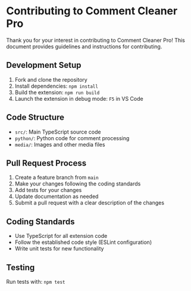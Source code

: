 # Contributing to Comment Cleaner Pro

Thank you for your interest in contributing to Comment Cleaner Pro! This document provides guidelines and instructions for contributing.

## Development Setup

1. Fork and clone the repository
2. Install dependencies: `npm install`
3. Build the extension: `npm run build`
4. Launch the extension in debug mode: `F5` in VS Code

## Code Structure

- `src/`: Main TypeScript source code
- `python/`: Python code for comment processing
- `media/`: Images and other media files

## Pull Request Process

1. Create a feature branch from `main`
2. Make your changes following the coding standards
3. Add tests for your changes
4. Update documentation as needed
5. Submit a pull request with a clear description of the changes

## Coding Standards

- Use TypeScript for all extension code
- Follow the established code style (ESLint configuration)
- Write unit tests for new functionality

## Testing

Run tests with: `npm test`